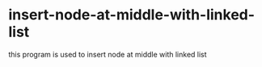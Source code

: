 # insert-node-at-middle-with-linked-list
this program is used to insert node at middle with linked list

